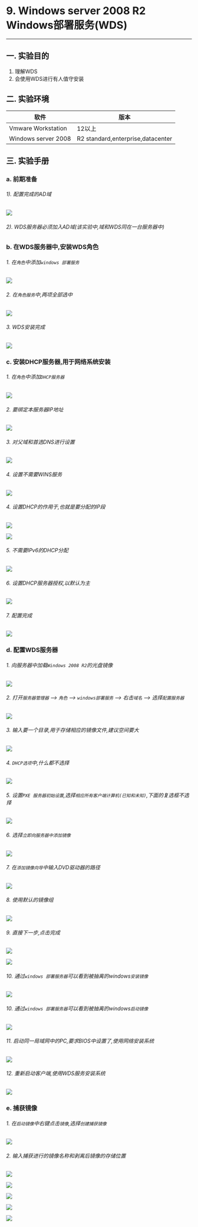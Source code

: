 # 9. Windows server 2008 R2 Windows部署服务(WDS)

---

## 一. 实验目的
1. 理解WDS
2. 会使用WDS进行有人值守安装

## 二. 实验环境

|软件|版本|
|----|----|
|Vmware Workstation| 12以上 |
|Windows server 2008| R2 standard,enterprise,datacenter|

## 三. 实验手册

### a. 前期准备

###### 1). 配置完成的AD域

![](/windows/win2008R2/appserver/image/wds-1.png)

###### 2). WDS服务器必须加入AD域(该实验中,域和WDS同在一台服务器中)

### b. 在WDS服务器中,安装WDS角色

###### 1. 在`角色`中添加`windows 部署服务`

![](/windows/win2008R2/appserver/image/wds-1.png)

###### 2. 在`角色服务`中,两项全部选中

![](/windows/win2008R2/appserver/image/wds-3.png)

###### 3. WDS安装完成

![](/windows/win2008R2/appserver/image/wds-4.png)

### c. 安装DHCP服务器,用于网络系统安装

###### 1. 在`角色`中添加`DHCP服务器`

![](/windows/win2008R2/appserver/image/wds-5.png)

###### 2. 要绑定本服务器IP地址

![](/windows/win2008R2/appserver/image/wds-6.png)

###### 3. 对父域和首选DNS进行设置

![](/windows/win2008R2/appserver/image/wds-7.png)

###### 4. 设置不需要WINS服务

![](/windows/win2008R2/appserver/image/wds-8.png)

###### 4. 设置DHCP的作用于,也就是要分配的IP段

![](/windows/win2008R2/appserver/image/wds-9.png)

![](/windows/win2008R2/appserver/image/wds-10.png)

###### 5. 不需要IPv6的DHCP分配

![](/windows/win2008R2/appserver/image/wds-11.png)

###### 6. 设置DHCP服务器授权,以默认为主

![](/windows/win2008R2/appserver/image/wds-12.png)

###### 7. 配置完成

![](/windows/win2008R2/appserver/image/wds-13.png)

### d. 配置WDS服务器

###### 1. 向服务器中加载`Windows 2008 R2`的光盘镜像

![](/windows/win2008R2/appserver/image/wds-14.png)

###### 2. 打开`服务器管理器` --> `角色` --> `windows部署服务` --> 右击`域名` --> 选择`配置服务器 `

![](/windows/win2008R2/appserver/image/wds-15.png)

###### 3. 输入要一个目录,用于存储相应的镜像文件,建议空间要大

![](/windows/win2008R2/appserver/image/wds-16.png)

###### 4. `DHCP选项`中,什么都不选择

![](/windows/win2008R2/appserver/image/wds-17.png)

###### 5. 设置`PXE 服务器初始设置`,选择`相应所有客户端计算机(已知和未知)`,下面的复选框不选择

![](/windows/win2008R2/appserver/image/wds-18.png)

###### 6. 选择`立即向服务器中添加镜像`

![](/windows/win2008R2/appserver/image/wds-19.png)

###### 7. 在`添加镜像向导`中输入DVD驱动器的路径

![](/windows/win2008R2/appserver/image/wds-20.png)

###### 8. 使用默认的镜像组

![](/windows/win2008R2/appserver/image/wds-21.png)

###### 9. 直接下一步,点击完成

![](/windows/win2008R2/appserver/image/wds-22.png)

![](/windows/win2008R2/appserver/image/wds-23.png)

###### 10. 通过`windows 部署服务器`可以看到被抽离的windows`安装镜像`

![](/windows/win2008R2/appserver/image/wds-24.png)

###### 10. 通过`windows 部署服务器`可以看到被抽离的windows`启动镜像`

![](/windows/win2008R2/appserver/image/wds-25.png)

###### 11. 启动同一局域网中的PC,要求BIOS中设置了,使用网络安装系统

![](/windows/win2008R2/appserver/image/wds-34.png)

###### 12. 重新启动客户端,使用WDS服务安装系统

![](/windows/win2008R2/appserver/image/wds-32.png)

### e. 捕获镜像

###### 1. 在`启动镜像`中右键点击`镜像`,选择`创建捕获镜像`

![](/windows/win2008R2/appserver/image/wds-26.png)

###### 2. 输入捕获进行的镜像名称和剥离后镜像的存储位置

![](/windows/win2008R2/appserver/image/wds-27.png)

![](/windows/win2008R2/appserver/image/wds-28.png)

![](/windows/win2008R2/appserver/image/wds-29.png)

![](/windows/win2008R2/appserver/image/wds-30.png)

![](/windows/win2008R2/appserver/image/wds-31.png)











